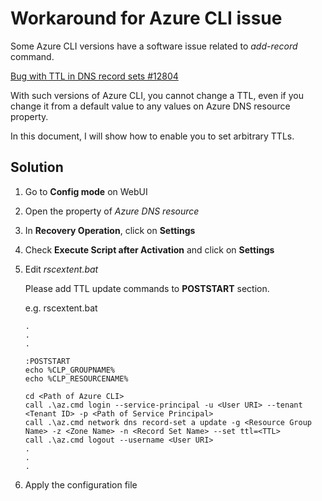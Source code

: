 # Workaround for Azure CLI issue
Some Azure CLI versions have a software issue related to *add-record* command.

[Bug with TTL in DNS record sets #12804](https://github.com/Azure/azure-cli/issues/12804)

With such versions of Azure CLI, you cannot change a TTL, even if you change it from a default value to any values on Azure DNS resource property.

In this document, I will show how to enable you to set arbitrary TTLs.

## Solution

1. Go to **Config mode** on WebUI
1. Open the property of *Azure DNS resource*
1. In **Recovery Operation**, click on **Settings**
1. Check **Execute Script after Activation** and click on **Settings**
1. Edit *rscextent.bat*

    Please add TTL update commands to **POSTSTART** section.

    e.g. rscextent.bat
    ```
    .
    .
    .

    :POSTSTART
    echo %CLP_GROUPNAME%
    echo %CLP_RESOURCENAME%

    cd <Path of Azure CLI>
    call .\az.cmd login --service-principal -u <User URI> --tenant <Tenant ID> -p <Path of Service Principal>
    call .\az.cmd network dns record-set a update -g <Resource Group Name> -z <Zone Name> -n <Record Set Name> --set ttl=<TTL>
    call .\az.cmd logout --username <User URI>
    .
    .
    .
    ```
1. Apply the configuration file